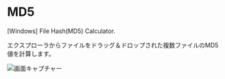 # MD5
[Windows] File Hash(MD5) Calculator.

エクスプローラからファイルをドラッグ＆ドロップされた複数ファイルのMD5値を計算します。

![画面キャプチャー](https://github.com/kenjinote/MD5/wiki/preview.png "画面キャプチャー")
